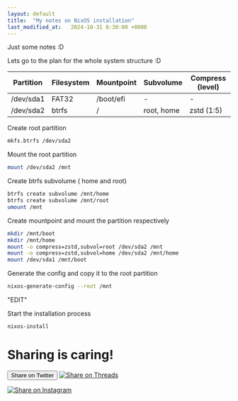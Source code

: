 ```yaml
---
layout: default
title:  "My notes on NixOS installation"
last_modified_at:   2024-10-31 8:30:00 +0000
---
```


Just some notes :D

Lets go to the plan for the whole system structure :D

| Partition | Filesystem | Mountpoint | Subvolume | Compress (level) |
|-----------|------------|------------|-----------|-----------|
| /dev/sda1 | FAT32       | /boot/efi   |    -       |  -       |
| /dev/sda2 | btrfs       | /      | root, home|    zstd (1:5)  |        


Create root partition 
```sh
mkfs.btrfs /dev/sda2
```
Mount the root partition 
```sh
mount /dev/sda2 /mnt
```
Create btrfs subvolume ( home and root)
```sh
btrfs create subvolume /mnt/home
btrfs create subvolume /mnt/root
umount /mnt
```
Create mountpoint and mount the partition respectively 
```sh
mkdir /mnt/boot
mkdir /mnt/home
mount -o compress=zstd,subvol=root /dev/sda2 /mnt
mount -o compress=zstd,subvol=home /dev/sda2 /mnt/home
mount /dev/sda1 /mnt/boot
```
Generate the config and copy it to the root partition 
```sh
nixos-generate-config --root /mnt
```
"EDIT"

Start the installation process 
```sh
nixos-install
```

# Sharing is caring!
<script>
  document.addEventListener('DOMContentLoaded', function() {
    var currentURL = window.location.href;
    document.getElementById('threads-share').href = 'https://www.threads.com/share?text=Check%20this%20out!&url=' + encodeURIComponent(currentURL);
    document.getElementById('instagram-share').href = 'https://www.instagram.com/sharer.php?u=' + encodeURIComponent(currentURL);
  });
</script>

<!-- Twitter Share Button -->
<button id="shareOnTwitter">Share on Twitter</button>
<a id="threads-share" href="#" target="_blank">
  <img src="https://img.shields.io/badge/Share_on-Threads-black?style=for-the-badge&logo=threads" alt="Share on Threads">
</a>

<a id="instagram-share" href="#" target="_blank">
  <img src="https://img.shields.io/badge/Share_on-Instagram-E4405F?style=for-the-badge&logo=instagram&logoColor=white" alt="Share on Instagram">
</a>

<script>
  document.getElementById('shareOnTwitter').addEventListener('click', function() {
    // Get the current page's URL
    const pageUrl = encodeURIComponent(window.location.href);
    // Define your tweet text
    const tweetText = encodeURIComponent("Check this out!");

    // Open Twitter's share URL in a new window
    const twitterShareUrl = `https://twitter.com/intent/tweet?url=${pageUrl}&text=${tweetText}`;
    window.open(twitterShareUrl, '_blank');
  });
</script>
